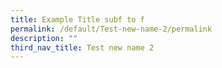 ```yaml
---
title: Example Title subf to f
permalink: /default/Test-new-name-2/permalink
description: ""
third_nav_title: Test new name 2
---
```

